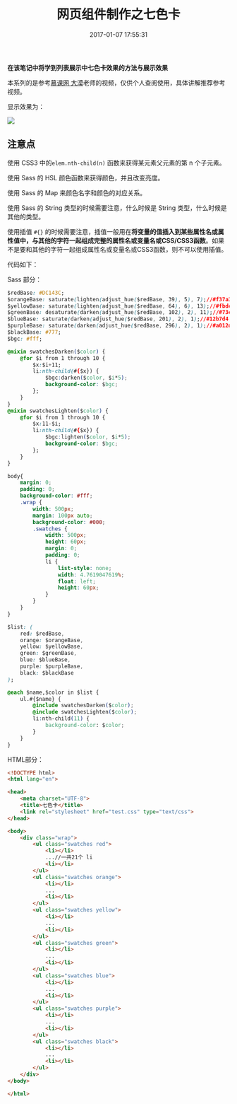 ﻿---
title: 网页组件制作之七色卡
date: 2017-01-07 17:55:31
categories: coding
tags:
  - HTML
  - Sass
  - CSS
---

**在该笔记中将学到列表展示中七色卡效果的方法与展示效果**

本系列的是参考[慕课网 大漠](http://www.imooc.com/u/104044/courses?sort=publish)老师的视频，仅供个人查阅使用，具体讲解推荐参考视频。

显示效果为：

![](http://ofjjubwp5.bkt.clouddn.com/image/png/img82.png)

<!--more-->

## 注意点

使用 CSS3 中的`elem.nth-child(n)` 函数来获得某元素父元素的第 n 个子元素。

使用 Sass 的 HSL 颜色函数来获得颜色，并且改变亮度。

使用 Sass 的 Map 来颜色名字和颜色的对应关系。

使用 Sass 的 String 类型的时候需要注意，什么时候是 String 类型，什么时候是其他的类型。

使用插值 `#{}` 的时候需要注意，插值一般用在**将变量的值插入到某些属性名或属性值中，与其他的字符一起组成完整的属性名或变量名或CSS/CSS3函数**。如果不是要和其他的字符一起组成属性名或变量名或CSS3函数，则不可以使用插值。

代码如下：

Sass 部分：

```css
$redBase: #DC143C;
$orangeBase: saturate(lighten(adjust_hue($redBase, 39), 5), 7);//#f37a16
$yellowBase: saturate(lighten(adjust_hue($redBase, 64), 6), 13);//#fbdc14
$greenBase: desaturate(darken(adjust_hue($redBase, 102), 2), 11);//#73c620
$blueBase: saturate(darken(adjust_hue($redBase, 201), 2), 1);//#12b7d4
$purpleBase: saturate(darken(adjust_hue($redBase, 296), 2), 1);//#a012d4
$blackBase: #777;
$bgc: #fff;

@mixin swatchesDarken($color) {
	@for $i from 1 through 10 {
		$x:$i+11;
		li:nth-child(#{$x}) {
			$bgc:darken($color, $i*5);
			background-color: $bgc;
		};
	}
}
@mixin swatchesLighten($color) {
	@for $i from 1 through 10 {
		$x:11-$i;
		li:nth-child(#{$x}) {
			$bgc:lighten($color, $i*5);
			background-color: $bgc;
		};
	}
}

body{
	margin: 0;
	padding: 0;
	background-color: #fff;
	.wrap {
		width: 500px;
		margin: 100px auto;
		background-color: #000;
		.swatches {
			width: 500px;
			height: 60px;
			margin: 0;
			padding: 0;
			li {
				list-style: none;
				width: 4.7619047619%;
				float: left;
				height: 60px;
			}
		}
	}
}

$list: (
	red: $redBase, 
	orange: $orangeBase, 
	yellow: $yellowBase, 
	green: $greenBase, 
	blue: $blueBase, 
	purple: $purpleBase,
	black: $blackBase
);

@each $name,$color in $list {
	ul.#{$name} {
    	@include swatchesDarken($color);
    	@include swatchesLighten($color);
    	li:nth-child(11) {
        	background-color: $color;
    	}
	}
}
```

HTML部分：

```html
<!DOCTYPE html>
<html lang="en">

<head>
    <meta charset="UTF-8">
    <title>七色卡</title>
    <link rel="stylesheet" href="test.css" type="text/css">
</head>

<body>
    <div class="wrap">
        <ul class="swatches red">
            <li></li>
            ...//一共21个 li
            <li></li>
        </ul>
        <ul class="swatches orange">
            <li></li>
            ...
            <li></li>
        </ul>
        <ul class="swatches yellow">
            <li></li>
            ...
            <li></li>
        </ul>
        <ul class="swatches green">
            <li></li>
            ...
            <li></li>
        </ul>
        <ul class="swatches blue">
            <li></li>
            ...
            <li></li>
        </ul>
        <ul class="swatches purple">
            <li></li>
            ...
            <li></li>
        </ul>
        <ul class="swatches black">
        	<li></li>
        	...
        	<li></li>
        </ul>
    </div>
</body>

</html>

```
